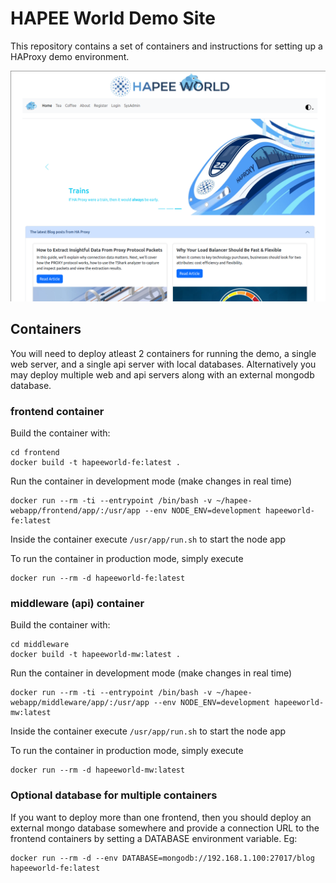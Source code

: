 # HAPEE World Demo Site

This repository contains a set of containers and instructions for setting up a HAProxy demo environment.

![Screenshot](docs/screenshot.png "Screenshot")

## Containers

You will need to deploy atleast 2 containers for running the demo, a single web server, and a single api server with local databases. Alternatively you may deploy multiple web and api servers along with an external mongodb database. 

### frontend container

Build the container with:
```
cd frontend
docker build -t hapeeworld-fe:latest .
```

Run the container in development mode (make changes in real time)
```
docker run --rm -ti --entrypoint /bin/bash -v ~/hapee-webapp/frontend/app/:/usr/app --env NODE_ENV=development hapeeworld-fe:latest
```
Inside the container execute `/usr/app/run.sh` to start the node app

To run the container in production mode, simply execute 
```
docker run --rm -d hapeeworld-fe:latest
```

### middleware (api) container

Build the container with:
```
cd middleware
docker build -t hapeeworld-mw:latest .
```

Run the container in development mode (make changes in real time)
```
docker run --rm -ti --entrypoint /bin/bash -v ~/hapee-webapp/middleware/app/:/usr/app --env NODE_ENV=development hapeeworld-mw:latest
```
Inside the container execute `/usr/app/run.sh` to start the node app

To run the container in production mode, simply execute 
```
docker run --rm -d hapeeworld-mw:latest
```

### Optional database for multiple containers

If you want to deploy more than one frontend, then you should deploy an external mongo database somewhere and provide a connection URL to the frontend containers by setting a DATABASE environment variable. Eg:
```
docker run --rm -d --env DATABASE=mongodb://192.168.1.100:27017/blog hapeeworld-fe:latest
```

